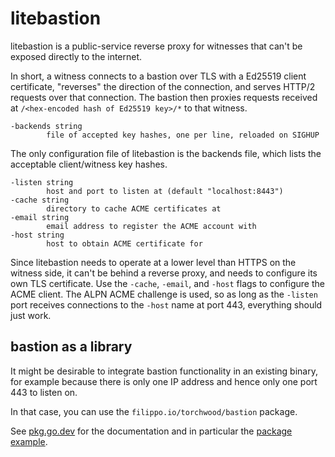 # litebastion

litebastion is a public-service reverse proxy for witnesses that can't be
exposed directly to the internet.

In short, a witness connects to a bastion over TLS with a Ed25519 client
certificate, "reverses" the direction of the connection, and serves HTTP/2
requests over that connection. The bastion then proxies requests received at
`/<hex-encoded hash of Ed25519 key>/*` to that witness.

    -backends string
            file of accepted key hashes, one per line, reloaded on SIGHUP

The only configuration file of litebastion is the backends file, which lists the
acceptable client/witness key hashes.

    -listen string
            host and port to listen at (default "localhost:8443")
    -cache string
            directory to cache ACME certificates at
    -email string
            email address to register the ACME account with
    -host string
            host to obtain ACME certificate for

Since litebastion needs to operate at a lower level than HTTPS on the witness
side, it can't be behind a reverse proxy, and needs to configure its own TLS
certificate. Use the `-cache`, `-email`, and `-host` flags to configure the ACME
client. The ALPN ACME challenge is used, so as long as the `-listen` port
receives connections to the `-host` name at port 443, everything should just
work.

## bastion as a library

It might be desirable to integrate bastion functionality in an existing binary,
for example because there is only one IP address and hence only one port 443 to
listen on.

In that case, you can use the `filippo.io/torchwood/bastion` package.

See [pkg.go.dev](https://pkg.go.dev/filippo.io/torchwood/bastion) for the
documentation and in particular the [package
example](https://pkg.go.dev/filippo.io/torchwood/bastion#example-package).
